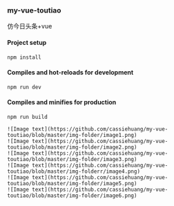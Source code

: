 ### my-vue-toutiao
仿今日头条+vue

#### Project setup
```
npm install
```

#### Compiles and hot-reloads for development
```
npm run dev
```

#### Compiles and minifies for production
```
npm run build

![Image text](https://github.com/cassiehuang/my-vue-toutiao/blob/master/img-folder/image1.png)
![Image text](https://github.com/cassiehuang/my-vue-toutiao/blob/master/img-folder/image2.png)
![Image text](https://github.com/cassiehuang/my-vue-toutiao/blob/master/img-folder/image3.png)
![Image text](https://github.com/cassiehuang/my-vue-toutiao/blob/master/img-folderr/image4.png)
![Image text](https://github.com/cassiehuang/my-vue-toutiao/blob/master/img-folder/image5.png)
![Image text](https://github.com/cassiehuang/my-vue-toutiao/blob/master/img-folder/image6.png)
